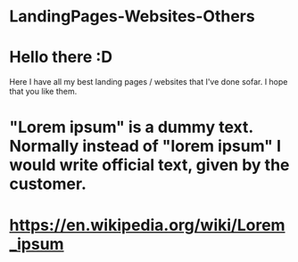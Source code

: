 # LandingPages-Websites-Others

# Hello there :D
Here I have all my best landing pages / websites that I've done sofar.
I hope that you like them. 
# "Lorem ipsum" is a dummy text. Normally instead of "lorem ipsum" I would write official text, given by the customer. 
# https://en.wikipedia.org/wiki/Lorem_ipsum

